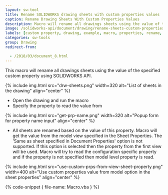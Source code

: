 ```yaml
---
layout: sw-tool
title: Rename SOLIDWORKS drawing sheets with custom properties values
caption: Rename Drawing Sheets With Custom Properties Values
description: Macro will rename all drawings sheets using the value of the specified custom property using SOLIDWORKS API
image: /solidworks-api/document/drawing/rename-sheets-custom-properties-values/drw-sheets.png
labels: [custom property, drawing, example, macro, properties, rename, sheet, solidworks api, vba]
categories: sw-tools
group: Drawing
redirect-from:

  - /2018/03/document_8.html
---
```

This macro will rename all drawings sheets using the value of the specified custom property using SOLIDWORKS API.

{% include img.html src="drw-sheets.png" width=320 alt="List of sheets in the drawing" align="center" %}

* Open the drawing and run the macro
* Specify the property to read the value from

{% include img.html src="get-prp-name.png" width=320 alt="Popup form for property name input" align="center" %}

* All sheets are renamed based on the value of this property. Macro will get the value from the model view specified in the Sheet Properties.
The 'Same as sheet specified in Document Properties'  option is not supported.
If this option is selected then the property from the first view will be used.
Macro will try to read the configuration specific property and if the property is not specified then model level property is read.

{% include img.html src="use-custom-prps-from-view-sheet-property.png" width=400 alt="Use custom properties value from model option in the sheet properties" align="center" %}

{% code-snippet { file-name: Macro.vba } %}
